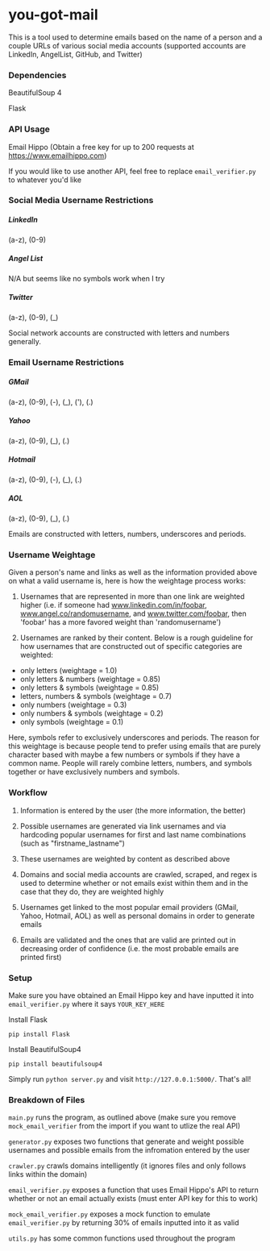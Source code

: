 # you-got-mail
This is a tool used to determine emails based on the name of a person and a couple URLs of various social media accounts (supported accounts are LinkedIn, AngelList, GitHub, and Twitter)

### Dependencies
BeautifulSoup 4

Flask

### API Usage
Email Hippo (Obtain a free key for up to 200 requests at https://www.emailhippo.com)

If you would like to use another API, feel free to replace `email_verifier.py` to whatever you'd like

### Social Media Username Restrictions
##### LinkedIn
(a-z), (0-9)
##### Angel List
N/A but seems like no symbols work when I try
##### Twitter
(a-z), (0-9), (_)

Social network accounts are constructed with letters and numbers generally.

### Email Username Restrictions
##### GMail
(a-z), (0-9), (-), (_), ('), (.)
##### Yahoo
(a-z), (0-9), (_), (.)
##### Hotmail
(a-z), (0-9), (-), (_), (.)
##### AOL
(a-z), (0-9), (_), (.)

Emails are constructed with letters, numbers, underscores and periods.

### Username Weightage
Given a person's name and links as well as the information provided above on what a valid username is, here is how the weightage process works:

1) Usernames that are represented in more than one link are weighted higher (i.e. if someone had www.linkedin.com/in/foobar, www.angel.co/randomusername, and www.twitter.com/foobar, then 'foobar' has a more favored weight than 'randomusername')

2) Usernames are ranked by their content. Below is a rough guideline for how usernames that are constructed out of specific categories are weighted:
- only letters (weightage = 1.0)
- only letters & numbers (weightage = 0.85)
- only letters & symbols (weightage = 0.85)
- letters, numbers & symbols (weightage = 0.7)
- only numbers (weightage = 0.3)
- only numbers & symbols (weightage = 0.2)
- only symbols (weightage = 0.1)

Here, symbols refer to exclusively underscores and periods. The reason for this weightage is because people tend to prefer using emails that are purely character based with maybe a few numbers or symbols if they have a common name. People will rarely combine letters, numbers, and symbols together or have exclusively numbers and symbols.

### Workflow
1) Information is entered by the user (the more information, the better)

2) Possible usernames are generated via link usernames and via hardcoding popular usernames for first and last name combinations (such as "firstname_lastname")

3) These usernames are weighted by content as described above

4) Domains and social media accounts are crawled, scraped, and regex is used to determine whether or not emails exist within them and in the case that they do, they are weighted highly

5) Usernames get linked to the most popular email providers (GMail, Yahoo, Hotmail, AOL) as well as personal domains in order to generate emails

6) Emails are validated and the ones that are valid are printed out in decreasing order of confidence (i.e. the most probable emails are printed first)

### Setup
Make sure you have obtained an Email Hippo key and have inputted it into `email_verifier.py` where it says `YOUR_KEY_HERE`

Install Flask
```
pip install Flask
```

Install BeautifulSoup4
```
pip install beautifulsoup4
```

Simply run `python server.py` and visit `http://127.0.0.1:5000/`. That's all!

### Breakdown of Files
`main.py` runs the program, as outlined above (make sure you remove `mock_email_verifier` from the import if you want to utlize the real API)

`generator.py` exposes two functions that generate and weight possible usernames and possible emails from the infromation entered by the user

`crawler.py` crawls domains intelligently (it ignores files and only follows links within the domain)

`email_verifier.py` exposes a function that uses Email Hippo's API to return whether or not an email actually exists (must enter API key for this to work)

`mock_email_verifier.py` exposes a mock function to emulate `email_verifier.py` by returning 30% of emails inputted into it as valid

`utils.py` has some common functions used throughout the program
